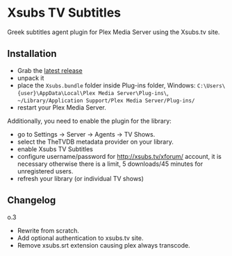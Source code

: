 Xsubs TV Subtitles
============

Greek subtitles agent plugin for Plex Media Server using the Xsubs.tv site.

## Installation

* Grab the [latest release](https://github.com/KleKoR/Xsubs.bundle/releases/latest)
* unpack it
* place the `Xsubs.bundle` folder inside Plug-ins folder, Windows: `C:\Users\{user}\AppData\Local\Plex Media Server\Plug-ins\`, `~/Library/Application Support/Plex Media Server/Plug-ins/`
* restart your Plex Media Server.

Additionally, you need to enable the plugin for the library:
- go to Settings -> Server -> Agents -> TV Shows.
- select the TheTVDB metadata provider on your library.
- enable Xsubs TV Subtitles
- configure username/password for http://xsubs.tv/xforum/ account, it is necessary otherwise there is a limit, 5 downloads/45 minutes for unregistered users.
- refresh your library (or individual TV shows)


## Changelog
o.3

* Rewrite from scratch.
* Add optional authentication to xsubs.tv site. 
* Remove xsubs.srt extension causing plex always transcode.
